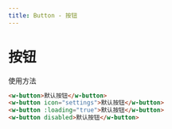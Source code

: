 ```yaml
---
title: Button - 按钮
---
```

# 按钮

使用方法

<ClientOnly>
<button-demos></button-demos>
</ClientOnly>

``` html
<w-button>默认按钮</w-button>
<w-button icon="settings">默认按钮</w-button>
<w-button :loading="true">默认按钮</w-button>
<w-button disabled>默认按钮</w-button>
```
